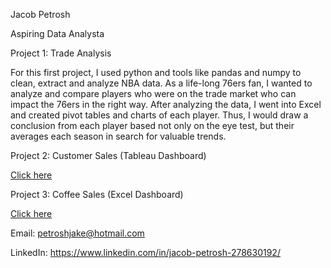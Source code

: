 Jacob Petrosh

Aspiring Data Analysta

Project 1: Trade Analysis

For this first project, I used python and tools like pandas and numpy to clean, extract and analyze NBA data. As a life-long 76ers fan, I wanted to analyze and compare players who were on the trade market who can impact the 76ers in the right way. After analyzing the data, I went into Excel and created pivot tables and charts of each player. Thus, I would draw a conclusion from each player based not only on the eye test, but their averages each season in search for valuable trends.

Project 2: Customer Sales (Tableau Dashboard)

<a href="https://public.tableau.com/views/CustomerAnalysis_16956705069100/Dashboard1?:language=en-US&:display_count=n&:origin=viz_share_link"> Click here</a>


Project 3: Coffee Sales (Excel Dashboard)

<a href="https://1drv.ms/x/s!AtmOUMHe8MSor0Ns2b5yMVj5M8Bj?e=Dh8yx4"> Click here</a>

Email: petroshjake@hotmail.com 

LinkedIn: https://www.linkedin.com/in/jacob-petrosh-278630192/

